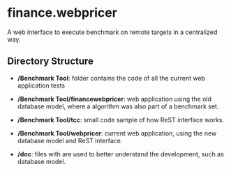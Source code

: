 finance.webpricer
=================

A web interface to execute benchmark on remote targets in a centralized way.


Directory Structure
---

* **/Benchmark Tool**:	folder contains the code of all the current web application tests

* **/Benchmark Tool/financewebpricer**:	web application using the old database model, where a algorithm was also part of a benchmark set.

* **/Benchmark Tool/tcc**:	small code sample of how ReST interface works.

* **/Benchmark Tool/webpricer**:	current web application, using the new database model and ReST interface.

* **/doc**:	files with are used to better understand the development, such as database model.
